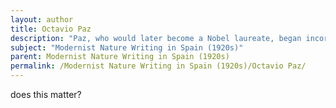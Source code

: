 ```yaml
---
layout: author
title: Octavio Paz
description: "Paz, who would later become a Nobel laureate, began incorporating modernist elements into his poetry in the late 1920s, blending nature references with philosophical reflections on existence."
subject: "Modernist Nature Writing in Spain (1920s)"
parent: Modernist Nature Writing in Spain (1920s)
permalink: /Modernist Nature Writing in Spain (1920s)/Octavio Paz/
---
```


does this matter?
